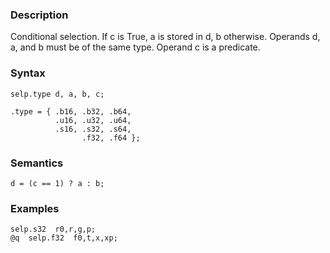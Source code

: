 ### Description

Conditional selection. If c is True, a is stored in d, b otherwise. Operands
d, a, and b must be of the same type. Operand c is a predicate.

### Syntax

```
selp.type d, a, b, c;

.type = { .b16, .b32, .b64,
          .u16, .u32, .u64,
          .s16, .s32, .s64,
                .f32, .f64 };
```

### Semantics

```
d = (c == 1) ? a : b;
```

### Examples

```
selp.s32  r0,r,g,p;
@q  selp.f32  f0,t,x,xp;
```

